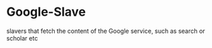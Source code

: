 Google-Slave
============

slavers that fetch the content of the Google service, such as search or scholar etc
